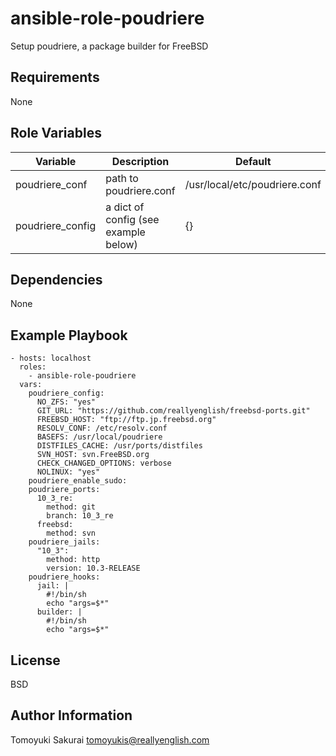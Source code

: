 ansible-role-poudriere
======================

Setup poudriere, a package builder for FreeBSD

Requirements
------------

None

Role Variables
--------------

| Variable | Description | Default |
|----------|-------------|---------|
| poudriere\_conf | path to poudriere.conf | /usr/local/etc/poudriere.conf |
| poudriere\_config | a dict of config (see example below) | {} |

Dependencies
------------

None

Example Playbook
----------------

    - hosts: localhost
      roles:
        - ansible-role-poudriere
      vars:
        poudriere_config:
          NO_ZFS: "yes"
          GIT_URL: "https://github.com/reallyenglish/freebsd-ports.git"
          FREEBSD_HOST: "ftp://ftp.jp.freebsd.org"
          RESOLV_CONF: /etc/resolv.conf
          BASEFS: /usr/local/poudriere
          DISTFILES_CACHE: /usr/ports/distfiles
          SVN_HOST: svn.FreeBSD.org
          CHECK_CHANGED_OPTIONS: verbose
          NOLINUX: "yes"
        poudriere_enable_sudo:
        poudriere_ports:
          10_3_re:
            method: git
            branch: 10_3_re
          freebsd:
            method: svn
        poudriere_jails:
          "10_3":
            method: http
            version: 10.3-RELEASE
        poudriere_hooks:
          jail: |
            #!/bin/sh
            echo "args=$*"
          builder: |
            #!/bin/sh
            echo "args=$*"

License
-------

BSD

Author Information
------------------

Tomoyuki Sakurai <tomoyukis@reallyenglish.com>
